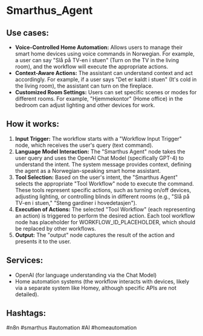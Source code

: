 # Smarthus_Agent

## Use cases:

- **Voice-Controlled Home Automation:** Allows users to manage their smart home devices using voice commands in Norwegian. For example, a user can say "Slå på TV-en i stuen" (Turn on the TV in the living room), and the workflow will execute the appropriate actions.
- **Context-Aware Actions:** The assistant can understand context and act accordingly. For example, if a user says "Det er kaldt i stuen" (It's cold in the living room), the assistant can turn on the fireplace.
- **Customized Room Settings:** Users can set specific scenes or modes for different rooms. For example, "Hjemmekontor" (Home office) in the bedroom can adjust lighting and other devices for work.

## How it works:

1.  **Input Trigger:** The workflow starts with a "Workflow Input Trigger" node, which receives the user's query (text command).
2.  **Language Model Interaction:** The "Smarthus Agent" node takes the user query and uses the OpenAI Chat Model (specifically GPT-4) to understand the intent. The system message provides context, defining the agent as a Norwegian-speaking smart home assistant.
3.  **Tool Selection:** Based on the user's intent, the "Smarthus Agent" selects the appropriate "Tool Workflow" node to execute the command. These tools represent specific actions, such as turning on/off devices, adjusting lighting, or controlling blinds in different rooms (e.g., "Slå på TV-en i stuen," "Steng gardiner i hovedetasjen").
4.  **Execution of Actions:** The selected "Tool Workflow" (each representing an action) is triggered to perform the desired action. Each tool workflow node has placeholder for WORKFLOW_ID_PLACEHOLDER, which should be replaced by other workflows.
5.  **Output:** The "output" node captures the result of the action and presents it to the user.

## Services:

- OpenAI (for language understanding via the Chat Model)
- Home automation systems (the workflow interacts with devices, likely via a separate system like Homey, although specific APIs are not detailed).

## Hashtags:

#n8n #smarthus #automation #AI #homeautomation
